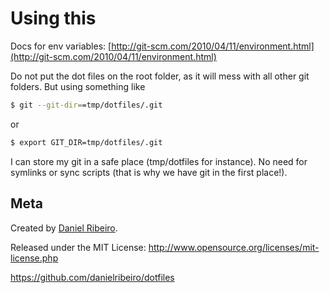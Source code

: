 # Using this
Docs for env variables: [http://git-scm.com/2010/04/11/environment.html](http://git-scm.com/2010/04/11/environment.html)

Do not put the dot files on the root folder, as it will mess with all other git folders. But using something like
```bash
$ git --git-dir==tmp/dotfiles/.git
```
    
or 
```bash
$ export GIT_DIR=tmp/dotfiles/.git
```

I can store my git in a safe place (tmp/dotfiles for instance). No need for symlinks or sync scripts (that is why we have git in the first place!).


## Meta

Created by [Daniel Ribeiro](http://metaphysicaldeveloper.wordpress.com/about-me). 

Released under the MIT License: http://www.opensource.org/licenses/mit-license.php

https://github.com/danielribeiro/dotfiles
